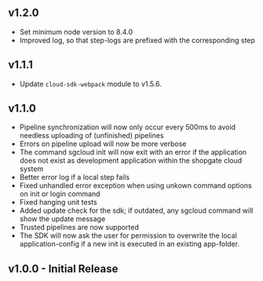 ## v1.2.0
* Set minimum node version to 8.4.0
* Improved log, so that step-logs are prefixed with the corresponding step

## v1.1.1
* Update `cloud-sdk-webpack` module to v1.5.6.

## v1.1.0
* Pipeline synchronization will now only occur every 500ms to avoid needless uploading of (unfinished) pipelines
* Errors on pipeline upload will now be more verbose
* The command sgcloud init will now exit with an error if the application does not exist as development application within the shopgate cloud system
* Better error log if a local step fails
* Fixed unhandled error exception when using unkown command options on init or login command
* Fixed hanging unit tests
* Added update check for the sdk; if outdated, any sgcloud command will show the update message
* Trusted pipelines are now supported
* The SDK will now ask the user for permission to overwrite the local application-config if a new init is executed in an existing app-folder.

## v1.0.0 - Initial Release
